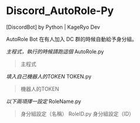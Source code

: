 # Discord_AutoRole-Py
[DiscordBot] by Python | KageRyo Dev

AutoRole Bot
在有人加入 DC 群的時候自動給予身分組。

*主程式，執行的時候請跑這個*
AutoRole.py
> 主程式

*填入自己機器人的TOKEN*
TOKEN.py
> 機器人的TOKEN

*以下兩項擇一設定*
RoleName.py
> 身分組設定（名稱）
RoleID.py
> 身分組設定（ID）
